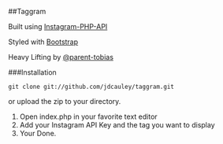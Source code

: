 ##Taggram

Built using [Instagram-PHP-API](https://github.com/cosenary/Instagram-PHP-API)

Styled with [Bootstrap](https://github.com/twitter/bootstrap)

Heavy Lifting by [@parent-tobias](https://github.com/parent-tobias)

###Installation

```git clone git://github.com/jdcauley/taggram.git```

or upload the zip to your directory.

1. Open index.php in your favorite text editor
2. Add your Instagram API Key and the tag you want to display
3. Your Done.
